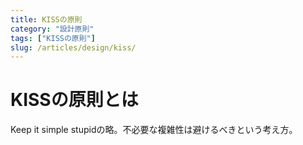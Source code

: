 ```yaml
---
title: KISSの原則
category: "設計原則"
tags: ["KISSの原則"]
slug: /articles/design/kiss/
---
```



# KISSの原則とは
Keep it simple stupidの略。不必要な複雑性は避けるべきという考え方。
